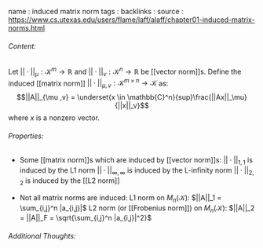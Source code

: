 name : induced matrix norm
tags : 
backlinks : 
source : https://www.cs.utexas.edu/users/flame/laff/alaff/chapter01-induced-matrix-norms.html

###### Content:
Let $||\cdot||_\mu: \mathcal{K}^m \rightarrow \mathbb{R}$ and $||\cdot||_v: \mathcal{K}^n \rightarrow \mathbb{R}$ be [[vector norm]]s. Define the induced [[matrix norm]] $||\cdot||_{\mu , v}: \mathcal{K}^{m\times n} \rightarrow \mathcal{K}$ as:
$$||A||_{\mu ,v} = \underset{x \in \mathbb{C}^n}{sup}\frac{||Ax||_\mu}{||x||_v}$$
where $x$ is a nonzero vector.

###### Properties:
- Some [[matrix norm]]s which are induced by [[vector norm]]s:
		$||\cdot||_{1,1}$ is induced by the L1 norm
		$||\cdot||_{\infty,\infty}$ is induced by the L-infinity norm
		$||\cdot||_{2,2}$ is induced by the [[L2 norm]]

- Not all matrix norms are induced:
		L1 norm on $M_n(\mathcal{K})$: $||A||_1 = \sum_{i,j}^n |a_{i,j}|$
		L2 norm (or [[Frobenius norm]]) on $M_n(\mathcal{K})$: $||A||_2 = ||A||_F = \sqrt{\sum_{i,j}^n |a_{i,j}|^2}$

###### Additional Thoughts:
